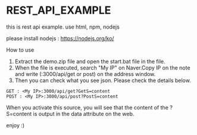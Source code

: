# REST_API_EXAMPLE

this is rest api example. 
use html, npm, nodejs

please install nodejs : https://nodejs.org/ko/

How to use

1. Extract the demo.zip file and open the start.bat file in the file.
2. When the file is executed, search "My IP" on Naver.Copy IP on the note and write (<My IP>:3000/api/get or post) on the address window.
3. Then you can check what you see json. Please check the details below.
  
```
GET : <My IP>:3000/api/get?GetS=content
POST : <My IP>:3000/api/post?PostS=content
```

When you activate this source, you will see that the content of the ?<type>S=content is output in the <type>data attribute on the web.
  
enjoy :)
